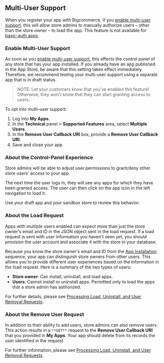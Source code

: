 ## <span class="jumptarget"> <a name="multi_intro"></a> Multi-User Support </span>

When you register your app with Bigcommerce, if you [enable multi-user support](/api#multiuser), this will allow store admins to manually authorize users – other than the store owner – to load the app. This feature is not available for [basic-auth apps](/api#basic-auth).

### <span class="jumptarget"> Enable Multi-User Support</span>

As soon as you [enable multi-user support](/api#multiuser), this affects the control panel of any store that has your app installed. If you already have an app published in the App Store, be aware that this setting takes effect immediately. Therefore, we recommend testing your multi-user support using a separate app that is in draft status.

>NOTE: Let your customers know that you've enabled this feature! Otherwise, they won't know that they can start granting access to users.

To opt into multi-user support:

1.  Log into **My Apps**.
2.  In the **Technical** panel > **Supported Features** area, select **Multiple Users**.
3.  In the **Remove User Callback URI** box, provide a **Remove User Callback URI**.
4.  Save and close your app.

### <span class="jumptarget"> About the Control-Panel Experience</span> 

Store admins will be able to adjust user permissions to grant/deny other store users' access to your app.

The next time the user logs in, they will see any apps for which they have been granted access. The user can then click on the app icon in the left navigation to load it.

Use your draft app and your sandbox store to review this behavior.

### <span class="jumptarget"> About the Load Request</span>

Apps with multiple users enabled can expect more than just the store owner's email and ID in the JSON object sent in the load request. If a load request is sent with user information you haven't seen yet, you should provision the user account and associate it with the store in your database.

Because you know the store owner's email and ID from the [App Installation](/api#callback) sequence, your app can distinguish store owners from other users. This allows you to provide different user experiences based on the information in the load request. Here is a summary of the two types of users:

*   **Store owner**: Can install, uninstall, and load apps.
*   **Users**: Cannot install or uninstall apps. Permitted only to load the apps that a store admin has authorized.

For further details, please see [Processing Load, Uninstall, and User Removal Requests](/api#load).

### <span class="jumptarget"> About the Remove User Request </span>

In addition to their ability to add users, store admins can also remove users. This action results in a `**GET**` request to the **Remove User Callback URI** that you provided in **My Apps**. Your app should delete from its records the user identified in the request.

For further information, please see [Processing Load, Uninstall, and User Removal Requests](/api#load).
